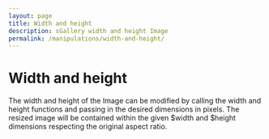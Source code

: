 ```yaml
---
layout: page
title: Width and height
description: sGallery width and height Image
permalink: /manipulations/width-and-height/
---
```


# Width and height

The width and height of the Image can be modified by calling the width and height functions and passing in the desired
dimensions in pixels. The resized image will be contained within the given $width and $height dimensions respecting
the original aspect ratio.